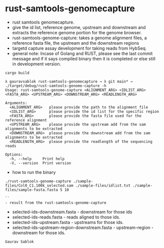 # rust-samtools-genomecapture

- rust samtools genomecapture.
- give the id list, reference genome, upstream and downstream and extracts the reference genome portion for the genome browser. 
-  rust-samtools-genome-capture: takes a genome alignment files, a reference fasta file, the upstream and the downstream regions 
- targetd capture assay development for taking reads from HybSeq.
- general note: Incase of Golang and RUST, please see the last commit message and if it says compiled binary then it is completed or else still in development version.

```
cargo build 

```
```
λ gauravsablok rust-samtools-genomecapture → λ git main* → ./target/debug/rust-samtools-genome-capture -h
Usage: rust-samtools-genome-capture <ALIGNMENT_ARG> <IDLIST_ARG> <FASTA_ARG> <UPSTREAM_ARG> <DOWNSTREAM_ARG> <READLENGTH_ARG>

Arguments:
  <ALIGNMENT_ARG>   please provide the path to the alignment file
  <IDLIST_ARG>      please provide the id list for the specific region
  <FASTA_ARG>       please provide the fasta file used for the reference alignment
  <UPSTREAM_ARG>    please provide the upstream add from the sam alignments to be extracted
  <DOWNSTREAM_ARG>  please provide the downstream add from the sam alignments to be extracted
  <READLENGTH_ARG>  please provide the readlength of the sequencing reads

Options:
  -h, --help     Print help
  -V, --version  Print version
```


- how to run the binary

```
./rust-samtools-genome-capture ./sample-files/Col0_C1.100k_selected.sam ./sample-files/idlist.txt ./sample-files/sample-fasta.fasta 5 10

``
- result from the rust-samtools-genome-capture

```
- selected-ids-downstream.fasta - downstream for those ids 
- selected-ids-reads.fasta - reads aligned to those ids.
- selected-ids-upstream.fasta - upstreams for those ids.
- selected-ids-upstream-region-downstream.fasta - upstream-region -downstream for those ids.

```
Gaurav Sablok
